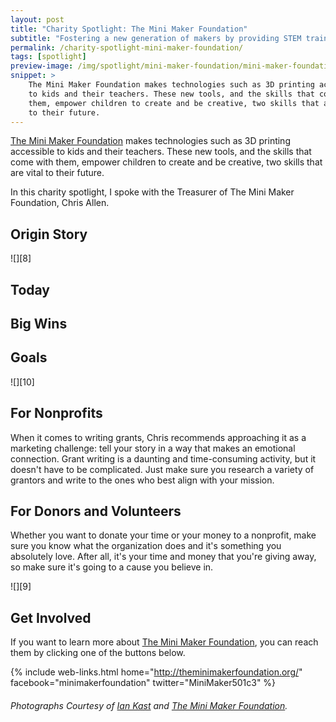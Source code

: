 ```yaml
---
layout: post
title: "Charity Spotlight: The Mini Maker Foundation"
subtitle: "Fostering a new generation of makers by providing STEM training and equipment to schools."
permalink: /charity-spotlight-mini-maker-foundation/
tags: [spotlight]
preview-image: /img/spotlight/mini-maker-foundation/mini-maker-foundation-.jpg
snippet: >
    The Mini Maker Foundation makes technologies such as 3D printing accessible
    to kids and their teachers. These new tools, and the skills that come with
    them, empower children to create and be creative, two skills that are vital
    to their future.
---
```


[The Mini Maker Foundation][1] makes technologies such as 3D printing accessible to kids and their teachers. These new tools, and the skills that come with them, empower children to create and be creative, two skills that are vital to their future.

In this charity spotlight, I spoke with the Treasurer of The Mini Maker Foundation, Chris Allen.

## Origin Story



![][8]

## Today



## Big Wins



## Goals



![][10]

## For Nonprofits

When it comes to writing grants, Chris recommends approaching it as a marketing challenge: tell your story in a way that makes an emotional connection. Grant writing is a daunting and time-consuming activity, but it doesn't have to be complicated. Just make sure you research a variety of grantors and write to the ones who best align with your mission.

## For Donors and Volunteers

Whether you want to donate your time or your money to a nonprofit, make sure you know what the organization does and it's something you absolutely love. After all, it's your time and money that you're giving away, so make sure it's going to a cause you believe in.

![][9]

## Get Involved

If you want to learn more about [The Mini Maker Foundation][1], you can reach them by clicking one of the buttons below.

{% include web-links.html home="http://theminimakerfoundation.org/" facebook="minimakerfoundation" twitter="MiniMaker501c3" %}

###### Photographs Courtesy of [Ian Kast][2] and [The Mini Maker Foundation][1].



[1]: http://theminimakerfoundation.org/ "The Mini Maker Foundation Homepage"
[2]: https://twitter.com/MrIanKast "Ian Kast on Twitter"
